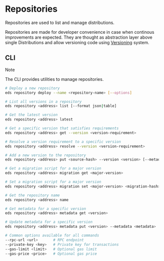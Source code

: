 # Repositories

Repositories are used to list and manage distributions.

Repositories are made for developer convenience in case when continous improvements are expected. They are thought as abstraction layer above single Distributions and allow versioning code using [Versioning](./Versioning.md) system.

## CLI

> [!NOTE]
> The CLI provides utilities to manage repositories.

```bash
# Deploy a new repository
eds repository deploy --name <repository-name> [--options]

# List all versions in a repository
eds repository <address> list [--format json|table]

# Get the latest version
eds repository <address> latest

# Get a specific version that satisfies requirements
eds repository <address> get --version <version-requirement>

# Resolve a version requirement to a specific version
eds repository <address> resolve --version <version-requirement>

# Add a new version to the repository
eds repository <address> put <source-hash> --version <version> [--metadata <metadata>] [--migration <migration-hash>]

# Get a migration script for a major version
eds repository <address> migration get <major-version>

# Set a migration script for a major version
eds repository <address> migration set <major-version> <migration-hash>

# Get the repository name
eds repository <address> name

# Get metadata for a specific version
eds repository <address> metadata get <version>

# Update metadata for a specific version
eds repository <address> metadata put <version> --metadata <metadata>

# Common options available for all commands
--rpc-url <url>       # RPC endpoint
--private-key <key>   # Private key for transactions
--gas-limit <limit>   # Optional gas limit
--gas-price <price>   # Optional gas price
```

